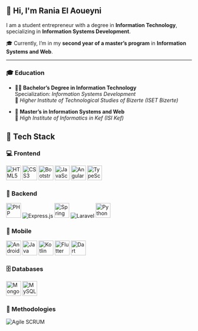 ## 👋 Hi, I'm Rania El Aoueyni

I am a student entrepreneur with a degree in **Information Technology**, specializing in **Information Systems Development**.

🎓 Currently, I’m in my **second year of a master’s program** in **Information Systems and Web**.

---

### 🎓 Education

- 🧑‍💻 **Bachelor’s Degree in Information Technology**  
  Specialization: *Information Systems Development*  
  🏫 *Higher Institute of Technological Studies of Bizerte (ISET Bizerte)*

- 🧠 **Master’s in Information Systems and Web**  
  🏫 *High Institute of Informatics in Kef (ISI Kef)*


## 🧠 Tech Stack

### 💻 Frontend
<p>
  <img src="https://cdn.jsdelivr.net/gh/devicons/devicon/icons/html5/html5-original.svg" width="40" alt="HTML5"/>
  <img src="https://cdn.jsdelivr.net/gh/devicons/devicon/icons/css3/css3-original.svg" width="40" alt="CSS3"/>
  <img src="https://cdn.jsdelivr.net/gh/devicons/devicon/icons/bootstrap/bootstrap-plain.svg" width="40" alt="Bootstrap"/>
  <img src="https://cdn.jsdelivr.net/gh/devicons/devicon/icons/javascript/javascript-original.svg" width="40" alt="JavaScript"/>
  <img src="https://cdn.jsdelivr.net/gh/devicons/devicon/icons/angularjs/angularjs-original.svg" width="40" alt="Angular"/>
  <img src="https://cdn.jsdelivr.net/gh/devicons/devicon/icons/typescript/typescript-original.svg" width="40" alt="TypeScript"/>
</p>

### 🔧 Backend
<p>
  <img src="https://cdn.jsdelivr.net/gh/devicons/devicon/icons/php/php-original.svg" width="40" alt="PHP"/>
  <img src="https://img.shields.io/badge/Express.js-000000?style=for-the-badge&logo=express&logoColor=white" alt="Express.js"/>
  <img src="https://cdn.jsdelivr.net/gh/devicons/devicon/icons/spring/spring-original.svg" width="40" alt="Spring Boot"/>
  <img src="https://img.shields.io/badge/Laravel-FF2D20?style=for-the-badge&logo=laravel&logoColor=white" alt="Laravel"/>
  <img src="https://cdn.jsdelivr.net/gh/devicons/devicon/icons/python/python-original.svg" width="40" alt="Python"/>
</p>

### 📱 Mobile
<p>
  <img src="https://cdn.jsdelivr.net/gh/devicons/devicon/icons/android/android-original.svg" width="40" alt="Android"/>
  <img src="https://cdn.jsdelivr.net/gh/devicons/devicon/icons/java/java-original.svg" width="40" alt="Java"/>
  <img src="https://cdn.jsdelivr.net/gh/devicons/devicon/icons/kotlin/kotlin-original.svg" width="40" alt="Kotlin"/>
  <img src="https://cdn.jsdelivr.net/gh/devicons/devicon/icons/flutter/flutter-original.svg" width="40" alt="Flutter"/>
  <img src="https://cdn.jsdelivr.net/gh/devicons/devicon/icons/dart/dart-original.svg" width="40" alt="Dart"/>
</p>

### 🗄️ Databases
<p>
  <img src="https://cdn.jsdelivr.net/gh/devicons/devicon/icons/mongodb/mongodb-original.svg" width="40" alt="MongoDB"/>
  <img src="https://cdn.jsdelivr.net/gh/devicons/devicon/icons/mysql/mysql-original.svg" width="40" alt="MySQL"/>
</p>

### 📌 Methodologies
<p>
  <img src="https://img.shields.io/badge/Agile-SCRUM-blue?style=for-the-badge" alt="Agile SCRUM"/>
</p>


